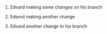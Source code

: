 1) Edvard making some changes on his branch

2) Edavrd making another change

3) Edvard another change to his branch